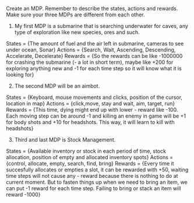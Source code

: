 Create an MDP. Remember to describe the states, actions and rewards. Make sure your three MDPs are different from each other.

1. My first MDP is a submarine that is searching underwater for caves, any type of exploration like new species,  ores and such.

States = {The amount of fuel and the air left in submarine, cameras to see under ocean,  Sonar}
Actions = {Search, Wait,  Ascending, Descending, Accelerate, Decelerate}
Rewards = {So the rewards can be like -1000000 for crashing the submarine (- a lot  in short term), maybe like +200 for exploring anything new and -1 for each time step so it will know what it is looking for}

2. The second MDP will be an aimbot.

States = {Keyboard, mouse movements and clicks, position of the cursor, location in map}
Actions = {click,move, stay and wait, aim, target, run}
Rewards = {This time, dying might end up with lower - reward like -100. Each moving step can be around -1 and killing an enemy in game will be +1 for body shots and +10 for headshots. This way, it will learn to kill with headshots}

3. Third and last MDP is Stock Management.

States = {Available inventory or stock in each period of time,  stock allocation, position of empty and allocated inventory spots}
Actions = {control, allocate, empty, search,  find, bring}
Rewards = {Every time it succesfully allocates or empties a slot, it can be rewarded with +50, waiting time steps will not cause any - reward because there is nothing to do at current moment. But to fasten things up when we need to bring an item, we can put -1 reward for each time step. Failing to bring or stack an item will reward -1000}
